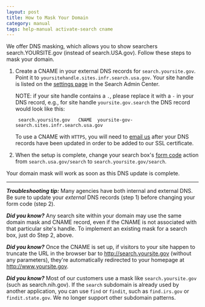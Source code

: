 ```yaml
---
layout: post
title: How to Mask Your Domain
category: manual
tags: help-manual activate-search cname 
---
```


We offer DNS masking, which allows you to show searchers search.YOURSITE.gov (instead of search.USA.gov). Follow these steps to mask your domain.

1. Create a CNAME in your external DNS records for `search.yoursite.gov`. Point it to `yoursitehandle.sites.infr.search.usa.gov`. Your site handle is listed on the [settings page](http://search.digitalgov.gov/manual/settings.html) in the Search Admin Center.

	NOTE: if your site handle contains a `.`, please replace it with a `-` in your DNS record,  e.g., for site handle `yoursite.gov.search` the DNS record would look like this:

		search.yoursite.gov   CNAME  yoursite-gov-search.sites.infr.search.usa.gov
  
  	To use a CNAME with `HTTPS`, you will need to [email us](mailto:search@support.digitalgov.gov) after your DNS records have been updated in order to be added to our SSL certificate.
  
2. When the setup is complete, change your search box's [form code](/manual/code.html) action from `search.usa.gov/search` to `search.yoursite.gov/search`.

Your domain mask will work as soon as this DNS update is complete. 

---

***Troubleshooting tip:*** Many agencies have both internal and external DNS. Be
sure to update your *external* DNS records (step 1) before changing your form code (step 2).

***Did you know?*** Any search site within your domain may use the same domain mask and CNAME record, even if the CNAME is not associated with that particular site's handle. To implement an existing mask for a search box, just do Step 2, above.

***Did you know?*** Once the CNAME is set up, if visitors to your site happen to truncate the URL in the browser bar to http://search.yoursite.gov (without any parameters), they're automatically redirected to your homepage at http://www.yoursite.gov. 

***Did you know?*** Most of our customers use a mask like `search.yoursite.gov` (such as search.nih.gov). If the `search` subdomain is already used by another application, you can use `find` or `findit`, such as `find.irs.gov` or `findit.state.gov`. We no longer support other subdomain patterns.

